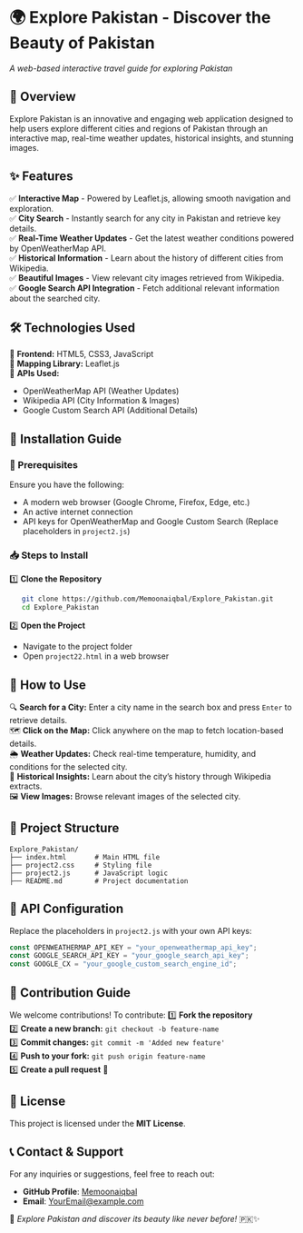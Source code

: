 # 🌍 Explore Pakistan - Discover the Beauty of Pakistan

*A web-based interactive travel guide for exploring Pakistan*  

## 📌 Overview
Explore Pakistan is an innovative and engaging web application designed to help users explore different cities and regions of Pakistan through an interactive map, real-time weather updates, historical insights, and stunning images. 

## ✨ Features
✅ **Interactive Map** - Powered by Leaflet.js, allowing smooth navigation and exploration.  
✅ **City Search** - Instantly search for any city in Pakistan and retrieve key details.  
✅ **Real-Time Weather Updates** - Get the latest weather conditions powered by OpenWeatherMap API.  
✅ **Historical Information** - Learn about the history of different cities from Wikipedia.  
✅ **Beautiful Images** - View relevant city images retrieved from Wikipedia.  
✅ **Google Search API Integration** - Fetch additional relevant information about the searched city.  

## 🛠️ Technologies Used
🔹 **Frontend:** HTML5, CSS3, JavaScript  
🔹 **Mapping Library:** Leaflet.js  
🔹 **APIs Used:**
   - OpenWeatherMap API (Weather Updates)  
   - Wikipedia API (City Information & Images)  
   - Google Custom Search API (Additional Details)  

## 🚀 Installation Guide

### 📌 Prerequisites
Ensure you have the following:
- A modern web browser (Google Chrome, Firefox, Edge, etc.)
- An active internet connection
- API keys for OpenWeatherMap and Google Custom Search (Replace placeholders in `project2.js`)

### 📥 Steps to Install
1️⃣ **Clone the Repository**
```bash
   git clone https://github.com/Memoonaiqbal/Explore_Pakistan.git
   cd Explore_Pakistan
```
2️⃣ **Open the Project**
   - Navigate to the project folder
   - Open `project22.html` in a web browser

## 🎯 How to Use
🔍 **Search for a City:** Enter a city name in the search box and press `Enter` to retrieve details.  
🗺 **Click on the Map:** Click anywhere on the map to fetch location-based details.  
🌦 **Weather Updates:** Check real-time temperature, humidity, and conditions for the selected city.  
📜 **Historical Insights:** Learn about the city’s history through Wikipedia extracts.  
🖼 **View Images:** Browse relevant images of the selected city.  

## 📂 Project Structure
```
Explore_Pakistan/
├── index.html       # Main HTML file
├── project2.css     # Styling file
├── project2.js      # JavaScript logic
├── README.md        # Project documentation
```

## 🔑 API Configuration
Replace the placeholders in `project2.js` with your own API keys:
```javascript
const OPENWEATHERMAP_API_KEY = "your_openweathermap_api_key";
const GOOGLE_SEARCH_API_KEY = "your_google_search_api_key";
const GOOGLE_CX = "your_google_custom_search_engine_id";
```

## 🤝 Contribution Guide
We welcome contributions! To contribute:
1️⃣ **Fork the repository**  
2️⃣ **Create a new branch:** `git checkout -b feature-name`  
3️⃣ **Commit changes:** `git commit -m 'Added new feature'`  
4️⃣ **Push to your fork:** `git push origin feature-name`  
5️⃣ **Create a pull request** 🎉  

## 📜 License
This project is licensed under the **MIT License**.

## 📞 Contact & Support
For any inquiries or suggestions, feel free to reach out:
- **GitHub Profile**: [Memoonaiqbal](https://github.com/Memoonaiqbal)  
- **Email**: [YourEmail@example.com](mailto:memoonaiqbal3710@gmail.com)

🚀 *Explore Pakistan and discover its beauty like never before!* 🇵🇰✨

